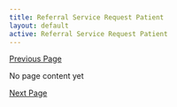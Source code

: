 ```yaml
---
title: Referral Service Request Patient
layout: default
active: Referral Service Request Patient
---
```


[Previous Page](Referral_Service_Request_Recipient.html)

No page content yet

[Next Page](Workflow_Management_Resources.html)